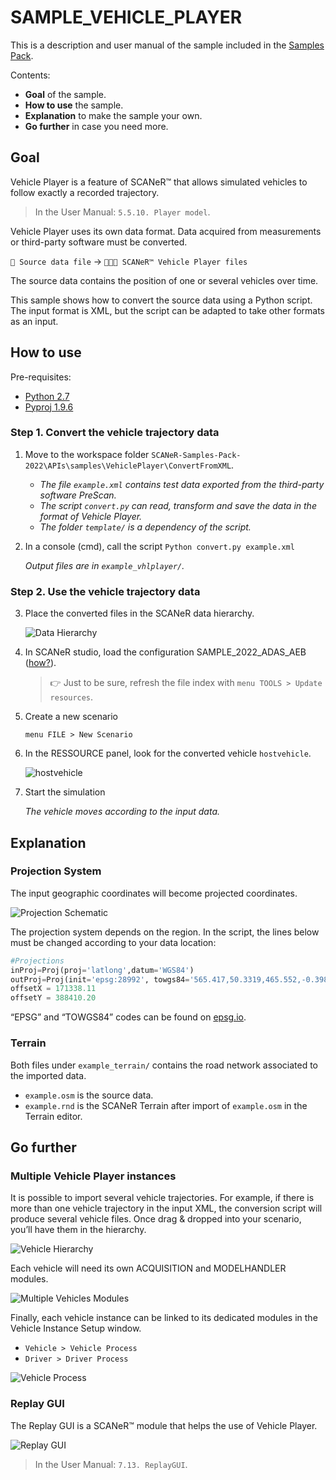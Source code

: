 # SAMPLE_VEHICLE_PLAYER

This is a description and user manual of the sample included in the [Samples Pack](https://github.com/AVSimulation/SCANeR-Samples-Pack).

Contents:
* **Goal** of the sample.
* **How to use** the sample.
* **Explanation** to make the sample your own.
* **Go further** in case you need more.

## Goal

Vehicle Player is a feature of SCANeR™ that allows simulated vehicles to follow exactly a recorded trajectory. 

> In the User Manual: `5.5.10. Player model`.

Vehicle Player uses its own data format. Data acquired from measurements or third-party software must be converted.

`📄 Source data file` → `📄📄📄 SCANeR™ Vehicle Player files`

The source data contains the position of one or several vehicles over time.

This sample shows how to convert the source data using a Python script.
The input format is XML, but the script can be adapted to take other formats as an input.

## How to use

Pre-requisites:
* [Python 2.7](https://www.python.org/downloads/release/python-2716/)
* [Pyproj 1.9.6](https://pypi.org/project/pyproj/1.9.6/)

### Step 1. Convert the vehicle trajectory data

1. Move to the workspace folder `SCANeR-Samples-Pack-2022\APIs\samples\VehiclePlayer\ConvertFromXML`.

   *	*The file `example.xml` contains test data exported from the third-party software PreScan.*
   *	*The script `convert.py` can read, transform and save the data in the format of Vehicle Player.*
   *	*The folder `template/` is a dependency of the script.*

2. In a console (cmd), call the script `Python convert.py example.xml`

   *Output files are in `example_vhlplayer/`.*

### Step 2. Use the vehicle trajectory data

3. Place the converted files in the SCANeR data hierarchy.

   ![Data Hierarchy](assets/data_hierarchy.png)

5. In SCANeR studio, load the configuration SAMPLE_2022_ADAS_AEB ([how?](../HT_Change_work_environment/HT_Change_work_environment.md)).

   > :point_right: Just to be sure, refresh the file index with `menu TOOLS > Update resources`.

6. Create a new scenario

   `menu FILE > New Scenario`

7. In the RESSOURCE panel, look for the converted vehicle `hostvehicle`.

   ![hostvehicle](assets/hostvehicle.png)

8. Start the simulation

   *The vehicle moves according to the input data.*

## Explanation

### Projection System

The input geographic coordinates will become projected coordinates.

![Projection Schematic](assets/projection_schematic.png)

The projection system depends on the region. In the script, the lines below must be changed according to your data location:
```python
#Projections
inProj=Proj(proj='latlong',datum='WGS84')
outProj=Proj(init='epsg:28992', towgs84='565.417,50.3319,465.552,-0.398957,0.343988,-1.8774,4.0725')
offsetX = 171338.11
offsetY = 388410.20
```

“EPSG” and “TOWGS84” codes can be found on [epsg.io](https://epsg.io/).

### Terrain

Both files under `example_terrain/` contains the road network associated to the imported data.
*	`example.osm` is the source data.
*	`example.rnd` is the SCANeR Terrain after import of `example.osm` in the Terrain editor.

## Go further

### Multiple Vehicle Player instances

It is possible to import several vehicle trajectories.
For example, if there is more than one vehicle trajectory in the input XML, the conversion script will produce several vehicle files.
Once drag & dropped into your scenario, you’ll have them in the hierarchy.

![Vehicle Hierarchy](assets/vehicle_hierarchy.png)

Each vehicle will need its own ACQUISITION and MODELHANDLER modules.

![Multiple Vehicles Modules](assets/multi_veh_modules.png)

Finally, each vehicle instance can be linked to its dedicated modules in the Vehicle Instance Setup window.

* `Vehicle > Vehicle Process`
* `Driver > Driver Process`

![Vehicle Process](assets/vehicle_process.png)

### Replay GUI

The Replay GUI is a SCANeR™ module that helps the use of Vehicle Player.

![Replay GUI](assets/replay_gui.png)

> In the User Manual: `7.13. ReplayGUI`.
